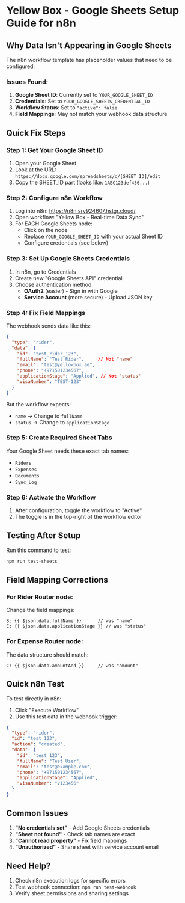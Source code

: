 # Yellow Box - Google Sheets Setup Guide for n8n

## Why Data Isn't Appearing in Google Sheets

The n8n workflow template has placeholder values that need to be configured:

### Issues Found:
1. **Google Sheet ID**: Currently set to `YOUR_GOOGLE_SHEET_ID`
2. **Credentials**: Set to `YOUR_GOOGLE_SHEETS_CREDENTIAL_ID`
3. **Workflow Status**: Set to `"active": false`
4. **Field Mappings**: May not match your webhook data structure

## Quick Fix Steps

### Step 1: Get Your Google Sheet ID
1. Open your Google Sheet
2. Look at the URL: `https://docs.google.com/spreadsheets/d/[SHEET_ID]/edit`
3. Copy the SHEET_ID part (looks like: `1ABC123def456...`)

### Step 2: Configure n8n Workflow
1. Log into n8n: https://n8n.srv924607.hstgr.cloud/
2. Open workflow: "Yellow Box - Real-time Data Sync"
3. For EACH Google Sheets node:
   - Click on the node
   - Replace `YOUR_GOOGLE_SHEET_ID` with your actual Sheet ID
   - Configure credentials (see below)

### Step 3: Set Up Google Sheets Credentials
1. In n8n, go to Credentials
2. Create new "Google Sheets API" credential
3. Choose authentication method:
   - **OAuth2** (easier) - Sign in with Google
   - **Service Account** (more secure) - Upload JSON key

### Step 4: Fix Field Mappings
The webhook sends data like this:
```json
{
  "type": "rider",
  "data": {
    "id": "test_rider_123",
    "fullName": "Test Rider",     // Not "name"
    "email": "test@yellowbox.ae",
    "phone": "+971501234567",
    "applicationStage": "Applied", // Not "status"
    "visaNumber": "TEST-123"
  }
}
```

But the workflow expects:
- `name` → Change to `fullName`
- `status` → Change to `applicationStage`

### Step 5: Create Required Sheet Tabs
Your Google Sheet needs these exact tab names:
- `Riders`
- `Expenses`
- `Documents`
- `Sync_Log`

### Step 6: Activate the Workflow
1. After configuration, toggle the workflow to "Active"
2. The toggle is in the top-right of the workflow editor

## Testing After Setup

Run this command to test:
```bash
npm run test-sheets
```

## Field Mapping Corrections

### For Rider Router node:
Change the field mappings:
```
B: {{ $json.data.fullName }}      // was "name"
E: {{ $json.data.applicationStage }} // was "status"
```

### For Expense Router node:
The data structure should match:
```
C: {{ $json.data.amountAed }}     // was "amount"
```

## Quick n8n Test

To test directly in n8n:
1. Click "Execute Workflow" 
2. Use this test data in the webhook trigger:
```json
{
  "type": "rider",
  "id": "test_123",
  "action": "created",
  "data": {
    "id": "test_123",
    "fullName": "Test User",
    "email": "test@example.com",
    "phone": "+971501234567",
    "applicationStage": "Applied",
    "visaNumber": "V123456"
  }
}
```

## Common Issues

1. **"No credentials set"** - Add Google Sheets credentials
2. **"Sheet not found"** - Check tab names are exact
3. **"Cannot read property"** - Fix field mappings
4. **"Unauthorized"** - Share sheet with service account email

## Need Help?

1. Check n8n execution logs for specific errors
2. Test webhook connection: `npm run test-webhook`
3. Verify sheet permissions and sharing settings
